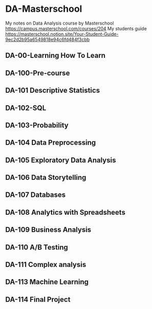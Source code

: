 # DA-Masterschool
My notes on Data Analysis course by Masterschool
https://campus.masterschool.com/courses/204
My students guide
https://masterschool.notion.site/Your-Student-Guide-9ec2d2b95a6549818e94c6fd484f3cbb


## DA-00-Learning How To Learn
## DA-100-Pre-course
## DA-101 Descriptive Statistics
## DA-102-SQL
## DA-103-Probability

## DA-104 Data Preprocessing
## DA-105 Exploratory Data Analysis
## DA-106 Data Storytelling
## DA-107 Databases
## DA-108 Analytics with Spreadsheets
## DA-109 Business Analysis
## DA-110 A/B Testing
## DA-111 Complex analysis
## DA-113 Machine Learning
## DA-114 Final Project
